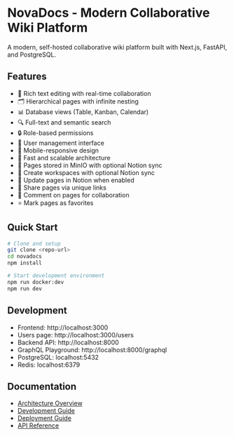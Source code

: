 # NovaDocs - Modern Collaborative Wiki Platform

A modern, self-hosted collaborative wiki platform built with Next.js, FastAPI, and PostgreSQL.

## Features

- 📝 Rich text editing with real-time collaboration
- 🗂️ Hierarchical pages with infinite nesting
- 📊 Database views (Table, Kanban, Calendar)
- 🔍 Full-text and semantic search
- 🔒 Role-based permissions
- 👥 User management interface
- 📱 Mobile-responsive design
- 🚀 Fast and scalable architecture
- 💾 Pages stored in MinIO with optional Notion sync
- 🏢 Create workspaces with optional Notion sync
- 🔄 Update pages in Notion when enabled
- 🔗 Share pages via unique links
- 💬 Comment on pages for collaboration
- ⭐ Mark pages as favorites

## Quick Start

```bash
# Clone and setup
git clone <repo-url>
cd novadocs
npm install

# Start development environment
npm run docker:dev
npm run dev
```

## Development

- Frontend: http://localhost:3000
- Users page: http://localhost:3000/users
- Backend API: http://localhost:8000
- GraphQL Playground: http://localhost:8000/graphql
- PostgreSQL: localhost:5432
- Redis: localhost:6379

## Documentation

- [Architecture Overview](docs/architecture.md)
- [Development Guide](docs/development.md)
- [Deployment Guide](docs/deployment.md)
- [API Reference](docs/api.md)
